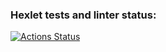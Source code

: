 ### Hexlet tests and linter status:
[![Actions Status](https://github.com/ussury/python-project-83/workflows/hexlet-check/badge.svg)](https://github.com/ussury/python-project-83/actions)